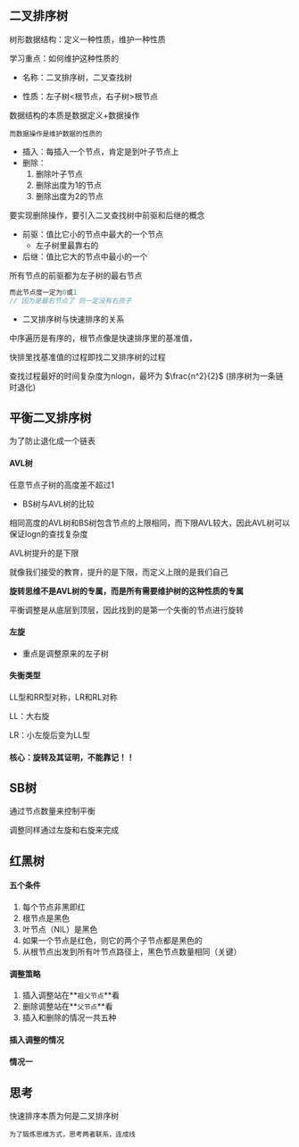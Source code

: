 ## 二叉排序树

树形数据结构：定义一种性质，维护一种性质

学习重点：如何维护这种性质的

- 名称：二叉排序树，二叉查找树

- 性质：左子树<根节点，右子树>根节点

数据结构的本质是数据定义+数据操作

	而数据操作是维护数据的性质的

- 插入：每插入一个节点，肯定是到叶子节点上
- 删除：
  1. 删除叶子节点
  2. 删除出度为1的节点
  3. 删除出度为2的节点

要实现删除操作，要引入二叉查找树中前驱和后继的概念

- 前驱：值比它小的节点中最大的一个节点
  - 左子树里最靠右的
- 后继：值比它大的节点中最小的一个

所有节点的前驱都为左子树的最右节点

```c
而此节点度一定为0或1
// 因为是最右节点了 则一定没有右孩子
```

- 二叉排序树与快速排序的关系

中序遍历是有序的，根节点像是快速排序里的基准值，

快排里找基准值的过程即找二叉排序树的过程

查找过程最好的时间复杂度为nlogn，最坏为 $\frac{n^2}{2}$ (排序树为一条链时退化)



## 平衡二叉排序树

为了防止退化成一个链表

#### AVL树

任意节点子树的高度差不超过1

- BS树与AVL树的比较

相同高度的AVL树和BS树包含节点的上限相同，而下限AVL较大，因此AVL树可以保证logn的查找复杂度

AVL树提升的是下限

就像我们接受的教育，提升的是下限，而定义上限的是我们自己

**旋转思维不是AVL树的专属，而是所有需要维护树的这种性质的专属**

平衡调整是从底层到顶层，因此找到的是第一个失衡的节点进行旋转

#### 左旋

- 重点是调整原来的左子树

#### 失衡类型

LL型和RR型对称，LR和RL对称


LL：大右旋

LR：小左旋后变为LL型

#### 核心：旋转及其证明，不能靠记！！

## SB树

通过节点数量来控制平衡

调整同样通过左旋和右旋来完成

## 红黑树

#### 五个条件

1. 每个节点非黑即红
2. 根节点是黑色
3. 叶节点（NIL）是黑色
4. 如果一个节点是红色，则它的两个子节点都是黑色的
5. 从根节点出发到所有叶节点路径上，黑色节点数量相同（关键）

#### 调整策略

1. 插入调整站在**`祖父节点`**看
2. 删除调整站在**`父节点`**看
3. 插入和删除的情况一共五种

#### 插入调整的情况

#### 情况一

## 思考

快速排序本质为何是二叉排序树

	为了锻炼思维方式，思考两者联系，连成线